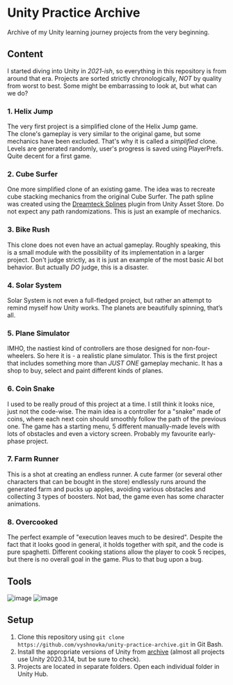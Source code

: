 # Unity Practice Archive
 Archive of my Unity learning journey projects from the very beginning.

 ## Content

 I started diving into Unity in _2021-ish_, so everything in this repository is from around that era. Projects are sorted strictly chronologically, *NOT* by quality from worst to best. Some might be embarrassing to look at, but what can we do?

 ### 1. Helix Jump
 The very first project is a simplified clone of the Helix Jump game.    
 The clone's gameplay is very similar to the original game, but some mechanics have been excluded. That's why it is called a *simplified* clone. Levels are generated randomly, user's progress is saved using PlayerPrefs. Quite decent for a first game. 

 ### 2. Cube Surfer
 One more simplified clone of an existing game. The idea was to recreate cube stacking mechanics from the original Cube Surfer. The path spline was created using the [Dreamteck Splines](https://assetstore.unity.com/packages/tools/utilities/dreamteck-splines-61926) plugin from Unity Asset Store. Do not expect any path randomizations. This is just an example of mechanics.

 ### 3. Bike Rush
 This clone does not even have an actual gameplay. Roughly speaking, this is a small module with the possibility of its implementation in a larger project. Don't judge strictly, as it is just an example of the most basic AI bot behavior. But actually *DO* judge, this is a disaster.

 ### 4. Solar System
 Solar System is not even a full-fledged project, but rather an attempt to remind myself how Unity works. The planets are beautifully spinning, that’s all.

 ### 5. Plane Simulator
 IMHO, the nastiest kind of controllers are those designed for non-four-wheelers. So here it is - a realistic plane simulator. This is the first project that includes something more than _JUST ONE_ gameplay mechanic. It has a shop to buy, select and paint different kinds of planes.

 ### 6. Coin Snake
 I used to be really proud of this project at a time. I still think it looks nice, just not the code-wise. The main idea is a controller for a "snake" made of coins, where each next coin should smoothly follow the path of the previous one. The game has a starting menu, 5 different manually-made levels with lots of obstacles and even a victory screen. Probably my favourite early-phase project.

 ### 7. Farm Runner
 This is a shot at creating an endless runner. A cute farmer (or several other characters that can be bought in the store) endlessly runs around the generated farm and pucks up apples, avoiding various obstacles and collecting 3 types of boosters. Not bad, the game even has some character animations.

 ### 8. Overcooked
 The perfect example of "execution leaves much to be desired". Despite the fact that it looks good in general, it holds together with spit, and the code is pure spaghetti. Different cooking stations allow the player to cook 5 recipes, but there is no overall goal in the game. Plus to that bug upon a bug.

 ## Tools

![image](https://img.shields.io/badge/Unity-100000?style=for-the-badge&logo=unity&logoColor=white) 
![image](https://img.shields.io/badge/C%23-239120?style=for-the-badge&logo=C%23&logoColor=white) 

## Setup

1. Clone this repository using `git clone https://github.com/vyshnovka/unity-practice-archive.git` in Git Bash.    
2. Install the appropriate versions of Unity from [archive](https://unity3d.com/get-unity/download/archive) (almost all projects use Unity 2020.3.14, but be sure to check).    
3. Projects are located in separate folders. Open each individual folder in Unity Hub.
